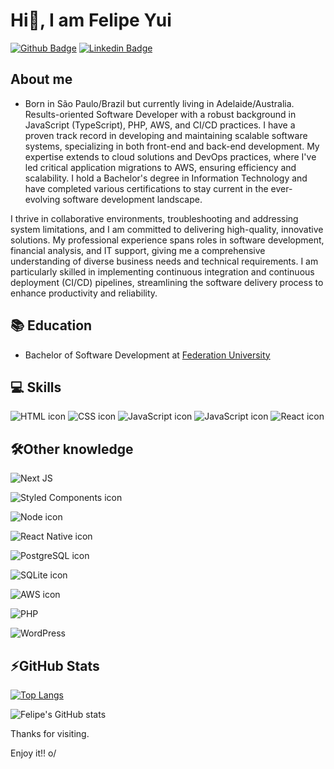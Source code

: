 # Hi👋, I am Felipe Yui

[![Github Badge](https://img.shields.io/badge/-Github-000?style=flat-square&logo=Github&logoColor=white&link=https://github.com/felipekejo)](https://github.com/felipekejo)
[![Linkedin Badge](https://img.shields.io/badge/-LinkedIn-blue?style=flat-square&logo=Linkedin&logoColor=white&link=https://www.linkedin.com/in/felipe-yui/)](https://www.linkedin.com/in/felipe-yui/)


## About me

- Born in São Paulo/Brazil but currently living in Adelaide/Australia. Results-oriented Software Developer with a robust background in JavaScript (TypeScript), PHP, AWS, and CI/CD practices. I have a proven track record in developing and maintaining scalable software systems, specializing in both front-end and back-end development. My expertise extends to cloud solutions and DevOps practices, where I've led critical application migrations to AWS, ensuring efficiency and scalability. I hold a Bachelor's degree in Information Technology and have completed various certifications to stay current in the ever-evolving software development landscape.

I thrive in collaborative environments, troubleshooting and addressing system limitations, and I am committed to delivering high-quality, innovative solutions. My professional experience spans roles in software development, financial analysis, and IT support, giving me a comprehensive understanding of diverse business needs and technical requirements. I am particularly skilled in implementing continuous integration and continuous deployment (CI/CD) pipelines, streamlining the software delivery process to enhance productivity and reliability.

## 📚 Education

- Bachelor of Software Development at [Federation University](https://federation.edu.au)



## 💻 Skills

![HTML icon](https://img.shields.io/badge/HTML5-E34F26?style=for-the-badge&logo=html5&logoColor=white)
![CSS icon](https://img.shields.io/badge/CSS3-1572B6?style=for-the-badge&logo=css3&logoColor=white)
![JavaScript icon](https://img.shields.io/badge/JavaScript-F7DF1E?style=for-the-badge&logo=javascript&logoColor=white)
![JavaScript icon](https://img.shields.io/badge/TypeScript-007ACC?style=for-the-badge&logo=typescript&logoColor=white)
![React icon](https://img.shields.io/badge/React-20232A?style=for-the-badge&logo=react&logoColor=61DAFB)


## 🛠️Other knowledge

![Next JS](https://img.shields.io/badge/Next-black?style=for-the-badge&logo=next.js&logoColor=white)

![Styled Components icon](https://img.shields.io/badge/styled--components-DB7093?style=for-the-badge&logo=styled-components&logoColor=white)

![Node icon](https://img.shields.io/badge/Node.js-43853D?style=for-the-badge&logo=node.js&logoColor=white)

![React Native icon](https://img.shields.io/badge/React_Native-20232A?style=for-the-badge&logo=react&logoColor=61DAFB)

![PostgreSQL icon](https://img.shields.io/badge/PostgreSQL-316192?style=for-the-badge&logo=postgresql&logoColor=white)

![SQLite icon](https://img.shields.io/badge/SQLite-07405E?style=for-the-badge&logo=sqlite&logoColor=white)

![AWS icon](https://img.shields.io/badge/Amazon_AWS-232F3E?style=for-the-badge&logo=amazon-aws&logoColor=white)

![PHP](https://img.shields.io/badge/php-%23777BB4.svg?style=for-the-badge&logo=php&logoColor=white)

![WordPress](https://img.shields.io/badge/WordPress-%23117AC9.svg?style=for-the-badge&logo=WordPress&logoColor=white)



## ⚡GitHub Stats

[![Top Langs](https://github-readme-stats.vercel.app/api/top-langs/?username=felipekejo&layout=compact&theme=dark)](https://github.com/felipekejo/github-readme-stats)

![Felipe's GitHub stats](https://github-readme-stats.vercel.app/api?username=felipekejo&show_icons=true&theme=dark)


Thanks for visiting.

Enjoy it!! o/
<!--
**felipekejo/felipekejo** is a ✨ _special_ ✨ repository because its `README.md` (this file) appears on your GitHub profile.

